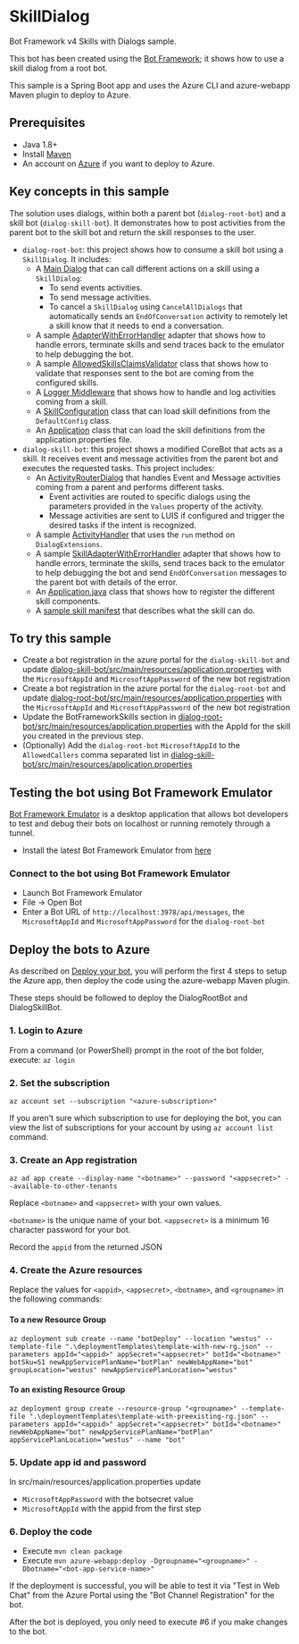 # SkillDialog

Bot Framework v4 Skills with Dialogs sample.

This bot has been created using the [Bot Framework](https://dev.botframework.com); it shows how to use a skill dialog from a root bot.

This sample is a Spring Boot app and uses the Azure CLI and azure-webapp Maven plugin to deploy to Azure.

## Prerequisites

- Java 1.8+
- Install [Maven](https://maven.apache.org/)
- An account on [Azure](https://azure.microsoft.com) if you want to deploy to Azure.

## Key concepts in this sample

The solution uses dialogs, within both a parent bot (`dialog-root-bot`) and a skill bot (`dialog-skill-bot`).
It demonstrates how to post activities from the parent bot to the skill bot and return the skill responses to the user.

- `dialog-root-bot`: this project shows how to consume a skill bot using a `SkillDialog`. It includes:
  - A [Main Dialog](dialog-root-bot/src/main/java/com/microsoft/bot/sample/dialogrootbot/dialogs/MainDialog.java) that can call different actions on a skill using a `SkillDialog`:
    - To send events activities.
    - To send message activities.
    - To cancel a `SkillDialog` using `CancelAllDialogs` that automatically sends an `EndOfConversation` activity to remotely let a skill know that it needs to end a conversation.
  - A sample [AdapterWithErrorHandler](dialog-root-bot/src/main/java/com/microsoft/bot/sample/dialogrootbot/AdapterWithErrorHandler.java) adapter that shows how to handle errors, terminate skills and send traces back to the emulator to help debugging the bot.
  - A sample [AllowedSkillsClaimsValidator](dialog-root-bot/src/main/java/com/microsoft/bot/sample/dialogrootbot/authentication/AllowedSkillsClaimsValidator.java) class that shows how to validate that responses sent to the bot are coming from the configured skills.
  - A [Logger Middleware](dialog-root-bot/src/main/java/com/microsoft/bot/sample/dialogrootbot/middleware/LoggerMiddleware.java) that shows how to handle and log activities coming from a skill.
  - A [SkillConfiguration](dialog-root-bot/src/main/resources/application.properties) class that can load skill definitions from the `DefaultConfig` class.
  - An [Application](dialog-root-bot/src/main/java/com/microsoft/bot/sample/dialogrootbot/Application.java) class that can load the skill definitions from the application.properties file.
- `dialog-skill-bot`: this project shows a modified CoreBot that acts as a skill. It receives event and message activities from the parent bot and executes the requested tasks. This project includes:
  - An [ActivityRouterDialog](dialog-skill-bot/src/main/java/com/microsoft/bot/sample/dialogskillbot/dialogs/ActivityRouterDialog.java) that handles Event and Message activities coming from a parent and performs different tasks.
    - Event activities are routed to specific dialogs using the parameters provided in the `Values` property of the activity.
    - Message activities are sent to LUIS if configured and trigger the desired tasks if the intent is recognized.
  - A sample [ActivityHandler](dialog-skill-bot/src/main/java/com/microsoft/bot/sample/dialogskillbot/bots/SkillBot.java) that uses the `run` method on `DialogExtensions`.
  - A sample [SkillAdapterWithErrorHandler](dialog-skill-bot/src/main/java/com/microsoft/bot/sample/dialogskillbot/SkillAdapterWithErrorHandler.java) adapter that shows how to handle errors, terminate the skills, send traces back to the emulator to help debugging the bot and send `EndOfConversation` messages to the parent bot with details of the error.
  - An [Application.java](dialog-skill-bot/src/main/java/com/microsoft/bot/sample/dialogskillbot/Application.java) class that shows how to register the different skill components.
  - A [sample skill manifest](dialog-skill-bot/src/main/webapp/manifest/echoskillbot-manifest-1.0.json) that describes what the skill can do.

## To try this sample
- Create a bot registration in the azure portal for the `dialog-skill-bot` and update [dialog-skill-bot/src/main/resources/application.properties](dialog-skill-bot/src/main/resources/application.properties) with the `MicrosoftAppId` and `MicrosoftAppPassword` of the new bot registration
- Create a bot registration in the azure portal for the `dialog-root-bot` and update [dialog-root-bot/src/main/resources/application.properties](dialog-root-bot/src/main/resources/application.properties) with the `MicrosoftAppId` and `MicrosoftAppPassword` of the new bot registration
- Update the BotFrameworkSkills section in [dialog-root-bot/src/main/resources/application.properties](dialog-root-bot/src/main/resources/application.properties) with the AppId for the skill you created in the previous step.
- (Optionally) Add the `dialog-root-bot` `MicrosoftAppId` to the `AllowedCallers` comma separated list in [dialog-skill-bot/src/main/resources/application.properties](dialog-skill-bot/src/main/resources/application.properties)

## Testing the bot using Bot Framework Emulator

[Bot Framework Emulator](https://github.com/microsoft/botframework-emulator) is a desktop application that allows bot developers to test and debug their bots on localhost or running remotely through a tunnel.

- Install the latest Bot Framework Emulator from [here](https://github.com/Microsoft/BotFramework-Emulator/releases)

### Connect to the bot using Bot Framework Emulator
- Launch Bot Framework Emulator
- File -> Open Bot
- Enter a Bot URL of `http://localhost:3978/api/messages`, the `MicrosoftAppId` and `MicrosoftAppPassword` for the `dialog-root-bot`

## Deploy the bots to Azure

As described on [Deploy your bot](https://docs.microsoft.com/en-us/azure/bot-service/bot-builder-deploy-az-cli), you will perform the first 4 steps to setup the Azure app, then deploy the code using the azure-webapp Maven plugin.

These steps should be followed to deploy the DialogRootBot and DialogSkillBot.

### 1. Login to Azure

From a command (or PowerShell) prompt in the root of the bot folder, execute:
`az login`

### 2. Set the subscription

```
az account set --subscription "<azure-subscription>"
```

If you aren't sure which subscription to use for deploying the bot,  you can view the list of subscriptions for your account by using `az account list` command.

### 3. Create an App registration

```
az ad app create --display-name "<botname>" --password "<appsecret>" --available-to-other-tenants
```

Replace `<botname>` and `<appsecret>` with your own values.

`<botname>` is the unique name of your bot.
`<appsecret>` is a minimum 16 character password for your bot.

Record the `appid` from the returned JSON

### 4. Create the Azure resources

Replace the values for `<appid>`, `<appsecret>`, `<botname>`, and `<groupname>` in the following commands:

#### To a new Resource Group

```
az deployment sub create --name "botDeploy" --location "westus" --template-file ".\deploymentTemplates\template-with-new-rg.json" --parameters appId="<appid>" appSecret="<appsecret>" botId="<botname>" botSku=S1 newAppServicePlanName="botPlan" newWebAppName="bot" groupLocation="westus" newAppServicePlanLocation="westus"
```

#### To an existing Resource Group

```
az deployment group create --resource-group "<groupname>" --template-file ".\deploymentTemplates\template-with-preexisting-rg.json" --parameters appId="<appid>" appSecret="<appsecret>" botId="<botname>" newWebAppName="bot" newAppServicePlanName="botPlan" appServicePlanLocation="westus" --name "bot"
```

### 5. Update app id and password

In src/main/resources/application.properties update

- `MicrosoftAppPassword` with the botsecret value
- `MicrosoftAppId` with the appid from the first step

### 6. Deploy the code

- Execute `mvn clean package`
- Execute `mvn azure-webapp:deploy -Dgroupname="<groupname>" -Dbotname="<bot-app-service-name>"`

If the deployment is successful, you will be able to test it via  "Test in Web Chat" from the Azure Portal using the "Bot Channel  Registration" for the bot.

After the bot is deployed, you only need to execute #6 if you make changes to the bot.
